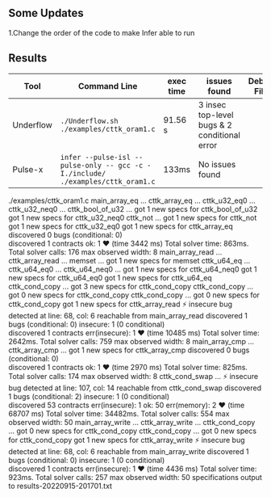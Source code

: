 ## Some Updates

1.Change the order of the code to make Infer able to run

## Results

|Tool|Command Line|exec time|issues found|Debug File|
|----------------|-------------------------------|-----------------------------|---------------------------|------|
|Underflow|`./Underflow.sh ./examples/cttk_oram1.c`|91.56 s|3 insec top-level bugs & 2 conditional error|
|Pulse-x|`infer --pulse-isl --pulse-only -- gcc -c -I./include/ ./examples/cttk_oram1.c`|133ms|No issues found|


./examples/cttk_oram1.c
  main_array_eq ... 
    cttk_array_eq ... 
      cttk_u32_eq0 ... 
        cttk_u32_neq0 ... 
          cttk_bool_of_u32 ... 
          got 1 new specs for cttk_bool_of_u32
        got 1 new specs for cttk_u32_neq0
        cttk_not ... 
        got 1 new specs for cttk_not
      got 1 new specs for cttk_u32_eq0
    got 1 new specs for cttk_array_eq
  discovered 0 bugs (conditional: 0)  
  discovered 1 contracts    ok: 1  ❤   (time 3442 ms)
  Total solver time: 863ms. Total solver calls: 176
  max observed width: 8
  main_array_read ... 
    cttk_array_read ... 
      memset ... 
      got 1 new specs for memset
      cttk_u64_eq ... 
        cttk_u64_eq0 ... 
          cttk_u64_neq0 ... 
          got 1 new specs for cttk_u64_neq0
        got 1 new specs for cttk_u64_eq0
      got 1 new specs for cttk_u64_eq
      cttk_cond_copy ... 
      got 3 new specs for cttk_cond_copy
      cttk_cond_copy ... 
      got 0 new specs for cttk_cond_copy
      cttk_cond_copy ... 
      got 0 new specs for cttk_cond_copy
    got 1 new specs for cttk_array_read
  ⚡ insecure bug detected at line: 68, col: 6 reachable from main_array_read
  discovered 1 bugs (conditional: 0)  insecure: 1 (0 conditional)  
  discovered 1 contracts    err(insecure): 1  ❤   (time 10485 ms)
  Total solver time: 2642ms. Total solver calls: 759
  max observed width: 8
  main_array_cmp ... 
    cttk_array_cmp ... 
    got 1 new specs for cttk_array_cmp
  discovered 0 bugs (conditional: 0)  
  discovered 1 contracts    ok: 1  ❤   (time 2970 ms)
  Total solver time: 825ms. Total solver calls: 174
  max observed width: 8
  cttk_cond_swap ... 
  ⚡ insecure bug detected at line: 107, col: 14 reachable from cttk_cond_swap
  discovered 1 bugs (conditional: 2)  insecure: 1 (0 conditional)  
  discovered 53 contracts    err(insecure): 1   ok: 50   err(memory): 2  ❤   (time 68707 ms)
  Total solver time: 34482ms. Total solver calls: 554
  max observed width: 50
  main_array_write ... 
    cttk_array_write ... 
      cttk_cond_copy ... 
      got 0 new specs for cttk_cond_copy
      cttk_cond_copy ... 
      got 0 new specs for cttk_cond_copy
    got 1 new specs for cttk_array_write
  ⚡ insecure bug detected at line: 68, col: 6 reachable from main_array_write
  discovered 1 bugs (conditional: 0)  insecure: 1 (0 conditional)  
  discovered 1 contracts    err(insecure): 1  ❤   (time 4436 ms)
  Total solver time: 923ms. Total solver calls: 257
  max observed width: 50
specifications output to results-20220915-201701.txt